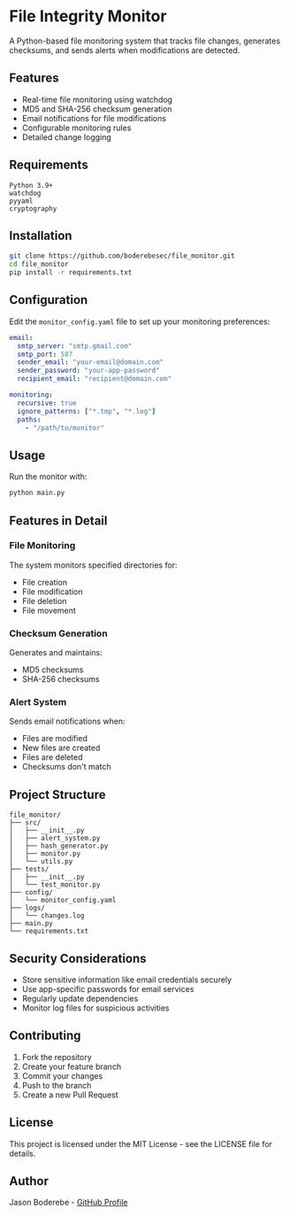 # File Integrity Monitor

A Python-based file monitoring system that tracks file changes, generates checksums, and sends alerts when modifications are detected.

## Features

- Real-time file monitoring using watchdog
- MD5 and SHA-256 checksum generation
- Email notifications for file modifications
- Configurable monitoring rules
- Detailed change logging

## Requirements

```
Python 3.9+
watchdog
pyyaml
cryptography
```

## Installation

```bash
git clone https://github.com/boderebesec/file_monitor.git
cd file_monitor
pip install -r requirements.txt
```

## Configuration

Edit the `monitor_config.yaml` file to set up your monitoring preferences:

```yaml
email:
  smtp_server: "smtp.gmail.com"
  smtp_port: 587
  sender_email: "your-email@domain.com"
  sender_password: "your-app-password"
  recipient_email: "recipient@domain.com"

monitoring:
  recursive: true
  ignore_patterns: ["*.tmp", "*.log"]
  paths:
    - "/path/to/monitor"
```

## Usage

Run the monitor with:

```bash
python main.py
```

## Features in Detail

### File Monitoring

The system monitors specified directories for:

- File creation
- File modification
- File deletion
- File movement

### Checksum Generation

Generates and maintains:

- MD5 checksums
- SHA-256 checksums

### Alert System

Sends email notifications when:

- Files are modified
- New files are created
- Files are deleted
- Checksums don't match

## Project Structure

```
file_monitor/
├── src/
│   ├── __init__.py
│   ├── alert_system.py
│   ├── hash_generator.py
│   ├── monitor.py
│   └── utils.py
├── tests/
│   ├── __init__.py
│   └── test_monitor.py
├── config/
│   └── monitor_config.yaml
├── logs/
│   └── changes.log
├── main.py
└── requirements.txt
```

## Security Considerations

- Store sensitive information like email credentials securely
- Use app-specific passwords for email services
- Regularly update dependencies
- Monitor log files for suspicious activities

## Contributing

1. Fork the repository
2. Create your feature branch
3. Commit your changes
4. Push to the branch
5. Create a new Pull Request

## License

This project is licensed under the MIT License - see the LICENSE file for details.

## Author

Jason Boderebe - [GitHub Profile](https://github.com/boderebesec)
